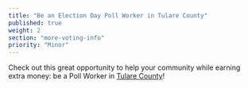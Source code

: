 ```yaml
---
title: "Be an Election Day Poll Worker in Tulare County"
published: true
weight: 2
section: "more-voting-info"
priority: "Minor"
---
```


Check out this great opportunity to help your community while earning extra money: be a Poll Worker in [Tulare County](http://tularecoelections.org/elections/index.cfm/registrar-of-voters/volunteer-information/pollworkers/)!  
